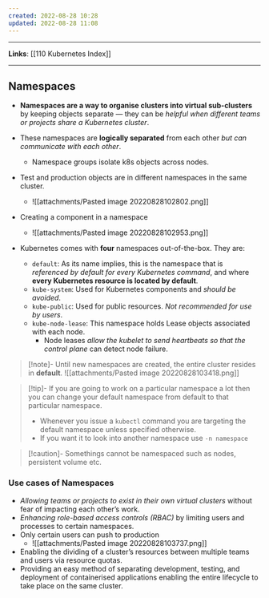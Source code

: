 ```yaml
---
created: 2022-08-28 10:28
updated: 2022-08-28 11:08
---
```

---
**Links**: [[110 Kubernetes Index]]

---
## Namespaces
- **Namespaces are a way to organise clusters into virtual sub-clusters** by keeping objects separate — they can be *helpful when different teams or projects share a Kubernetes cluster*.
- These namespaces are **logically separated** from each other *but can communicate with each other*. 
	- Namespace groups isolate k8s objects across nodes.
- Test and production objects are in different namespaces in the same cluster.
	- ![[attachments/Pasted image 20220828102802.png]]
- Creating a component in a namespace
	- ![[attachments/Pasted image 20220828102953.png]]

- Kubernetes comes with **four** namespaces out-of-the-box. They are:
	- `default`: As its name implies, this is the namespace that is *referenced by default for every Kubernetes command*, and where **every Kubernetes resource is located by default**. 
	- `kube-system`: Used for Kubernetes components and *should be avoided*.
	- `kube-public`: Used for public resources. *Not recommended for use by users*.
	- `kube-node-lease`: This namespace holds Lease objects associated with each node.
		- Node leases *allow the kubelet to send heartbeats so that the control plane* can detect node failure.

> [!note]- Until new namespaces are created, the entire cluster resides in **default**.
> ![[attachments/Pasted image 20220828103418.png]]

> [!tip]- If you are going to work on a particular namespace a lot then you can change your default namespace from default to that particular namespace.
> - Whenever you issue a `kubectl` command you are targeting the default namespace unless specified otherwise. 
> - If you want it to look into another namespace use `-n namespace`

> [!caution]- Somethings cannot be namespaced such as nodes, persistent volume etc.

### Use cases of Namespaces
- *Allowing teams or projects to exist in their own virtual clusters* without fear of impacting each other’s work.
- *Enhancing role-based access controls (RBAC)* by limiting users and processes to certain namespaces.
- Only certain users can push to production
	- ![[attachments/Pasted image 20220828103737.png]]
- Enabling the dividing of a cluster’s resources between multiple teams and users via resource quotas.
- Providing an easy method of separating development, testing, and deployment of containerised applications enabling the entire lifecycle to take place on the same cluster.